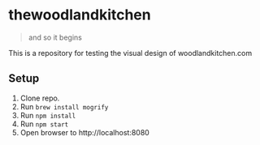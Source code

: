 # thewoodlandkitchen
> and so it begins

This is a repository for testing the visual design of woodlandkitchen.com

## Setup

1. Clone repo.
2. Run `brew install mogrify`
2. Run `npm install`
3. Run `npm start`
4. Open browser to http://localhost:8080
